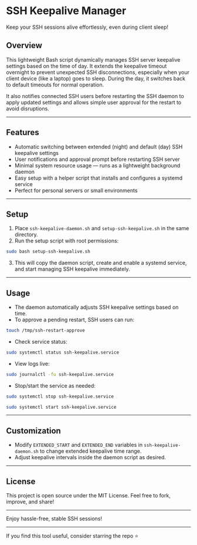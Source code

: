 # SSH Keepalive Manager

Keep your SSH sessions alive effortlessly, even during client sleep!

## Overview

This lightweight Bash script dynamically manages SSH server keepalive settings based on the time of day. It extends the keepalive timeout overnight to prevent unexpected SSH disconnections, especially when your client device (like a laptop) goes to sleep. During the day, it switches back to default timeouts for normal operation.

It also notifies connected SSH users before restarting the SSH daemon to apply updated settings and allows simple user approval for the restart to avoid disruptions.

---

## Features

- Automatic switching between extended (night) and default (day) SSH keepalive settings  
- User notifications and approval prompt before restarting SSH server  
- Minimal system resource usage — runs as a lightweight background daemon  
- Easy setup with a helper script that installs and configures a systemd service  
- Perfect for personal servers or small environments  

---

## Setup

1. Place `ssh-keepalive-daemon.sh` and `setup-ssh-keepalive.sh` in the same directory.  
2. Run the setup script with root permissions:
```bash
sudo bash setup-ssh-keepalive.sh
```
3. This will copy the daemon script, create and enable a systemd service, and start managing SSH keepalive immediately.

---

## Usage

- The daemon automatically adjusts SSH keepalive settings based on time.  
- To approve a pending restart, SSH users can run:
```bash
touch /tmp/ssh-restart-approve
```
- Check service status:
```bash
sudo systemctl status ssh-keepalive.service
```
- View logs live:

```bash
sudo journalctl -fu ssh-keepalive.service

```
- Stop/start the service as needed:
```bash (Stop)
sudo systemctl stop ssh-keepalive.service
```
```bash (Start)
sudo systemctl start ssh-keepalive.service
```

---

## Customization

- Modify `EXTENDED_START` and `EXTENDED_END` variables in `ssh-keepalive-daemon.sh` to change extended keepalive time range.  
- Adjust keepalive intervals inside the daemon script as desired.

---

## License

This project is open source under the MIT License. Feel free to fork, improve, and share!

---

Enjoy hassle-free, stable SSH sessions!

---

If you find this tool useful, consider starring the repo ⭐️

